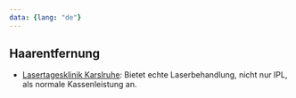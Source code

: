 ```yaml
---
data: {lang: "de"}
---
```

## Haarentfernung
- [Lasertagesklinik Karslruhe](https://www.laserklinik.de): Bietet echte Laserbehandlung, nicht nur IPL, als normale Kassenleistung an.
